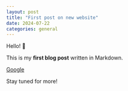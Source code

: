 ```yaml
---
layout: post
title: "First post on new website"
date: 2024-07-22
categories: general
---
```


Hello! 👋

This is my **first blog post** written in Markdown.

[Google](https://www.google.com)

Stay tuned for more!
